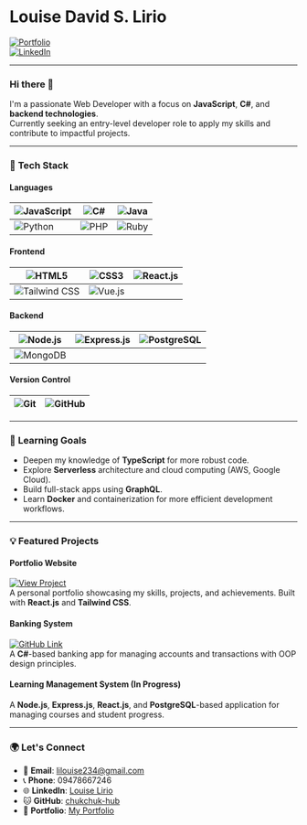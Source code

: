 # Louise David S. Lirio  

[![Portfolio](https://img.shields.io/badge/Portfolio-Click%20Here-blue)](https://portfolio-five-vert-36.vercel.app)  
[![LinkedIn](https://img.shields.io/badge/LinkedIn-Louise%20Lirio-blue)](https://www.linkedin.com/in/louise-lirio-49165a277/)  

---

### Hi there 👋

I'm a passionate Web Developer with a focus on **JavaScript**, **C#**, and **backend technologies**.  
Currently seeking an entry-level developer role to apply my skills and contribute to impactful projects.

---

### 🚀 **Tech Stack**

#### **Languages**  
| ![JavaScript](https://img.shields.io/badge/-JavaScript-yellow) | ![C#](https://img.shields.io/badge/-C%23-blue) | ![Java](https://img.shields.io/badge/-Java-red) |  
| --- | --- | --- |  
| ![Python](https://img.shields.io/badge/-Python-blue) | ![PHP](https://img.shields.io/badge/-PHP-blue) | ![Ruby](https://img.shields.io/badge/-Ruby-red) |

#### **Frontend**  
| ![HTML5](https://img.shields.io/badge/-HTML5-orange) | ![CSS3](https://img.shields.io/badge/-CSS3-blue) | ![React.js](https://img.shields.io/badge/-React.js-blue) |  
| --- | --- | --- |  
| ![Tailwind CSS](https://img.shields.io/badge/-Tailwind%20CSS-blue) | ![Vue.js](https://img.shields.io/badge/-Vue.js-green) |

#### **Backend**  
| ![Node.js](https://img.shields.io/badge/-Node.js-green) | ![Express.js](https://img.shields.io/badge/-Express.js-blue) | ![PostgreSQL](https://img.shields.io/badge/-PostgreSQL-blue) |  
| --- | --- | --- |  
| ![MongoDB](https://img.shields.io/badge/-MongoDB-green) |

#### **Version Control**  
| ![Git](https://img.shields.io/badge/-Git-black) | ![GitHub](https://img.shields.io/badge/-GitHub-gray) |  
| --- | --- |  

---

### 🌱 **Learning Goals**

- Deepen my knowledge of **TypeScript** for more robust code.
- Explore **Serverless** architecture and cloud computing (AWS, Google Cloud).
- Build full-stack apps using **GraphQL**.
- Learn **Docker** and containerization for more efficient development workflows.

---

### 💡 **Featured Projects**

#### **Portfolio Website**  
[![View Project](https://img.shields.io/badge/Portfolio-View%20Website-blue)](https://portfolio-five-vert-36.vercel.app)  
A personal portfolio showcasing my skills, projects, and achievements. Built with **React.js** and **Tailwind CSS**.

#### **Banking System**  
[![GitHub Link](https://img.shields.io/badge/GitHub-Banking%20System-blue)](https://github.com/lalalala-rgb/banking-system)  
A **C#**-based banking app for managing accounts and transactions with OOP design principles.

#### **Learning Management System (In Progress)**  
A **Node.js**, **Express.js**, **React.js**, and **PostgreSQL**-based application for managing courses and student progress.

---

### 🌍 **Let's Connect**

- 📧 **Email**: [lilouise234@gmail.com](mailto:lilouise234@gmail.com)
- 📞 **Phone**: 09478667246  
- 🌐 **LinkedIn**: [Louise Lirio](https://www.linkedin.com/in/louise-lirio-49165a277/)
- 🐱 **GitHub**: [chukchuk-hub](https://github.com/chukchuk-hub)  
- 📝 **Portfolio**: [My Portfolio](https://portfolio-five-vert-36.vercel.app)

